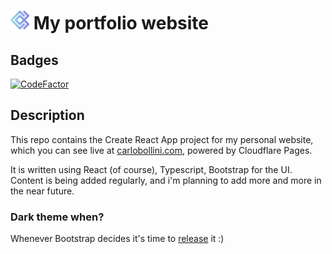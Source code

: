 # <img src="/public/logo.svg" height="30"> My portfolio website

## Badges
[![CodeFactor](https://www.codefactor.io/repository/github/carlobolla/home/badge/main)](https://www.codefactor.io/repository/github/carlobolla/home/overview/main)

## Description
This repo contains the Create React App project for my personal website, which you can see live at [carlobollini.com](https://carlobollini.com), powered by Cloudflare Pages.

It is written using React (of course), Typescript, Bootstrap for the UI.
Content is being added regularly, and i'm planning to add more and more in the near future.

### Dark theme when?
Whenever Bootstrap decides it's time to [release](https://github.com/twbs/bootstrap/pull/35857) it :)
